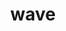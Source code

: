 ---
category: 4-letters
denotation: null
name: wave
reference_link: https://www.etymonline.com/word/wave
root_language: null
root_name: null
title: wave
type: free
word_sums:
- respelling: wave
  sum: 'Wave + '
---